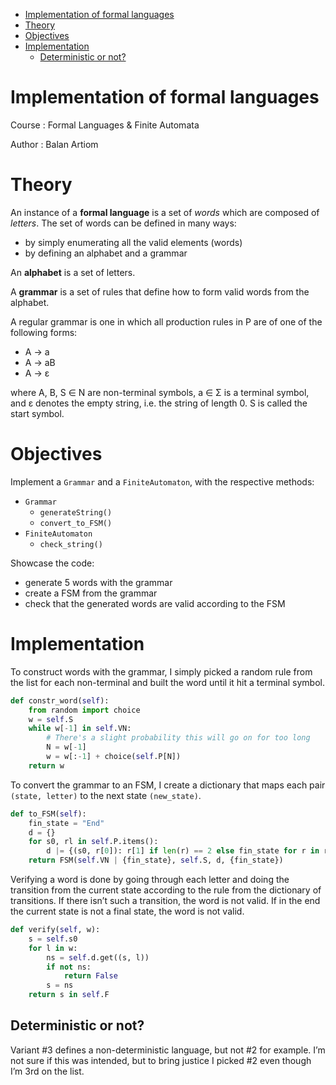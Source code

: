 - [Implementation of formal languages](#orgb1ff54f)
- [Theory](#org030647e)
- [Objectives](#org2544032)
- [Implementation](#org0bd294b)
  - [Deterministic or not?](#org0bffcc3)




<a id="orgb1ff54f"></a>

# Implementation of formal languages

Course
: Formal Languages &amp; Finite Automata

Author
: Balan Artiom


<a id="org030647e"></a>

# Theory

An instance of a **formal language** is a set of _words_ which are composed of _letters_.
The set of words can be defined in many ways:

-   by simply enumerating all the valid elements (words)
-   by defining an alphabet and a grammar

An **alphabet** is a set of letters.

A **grammar** is a set of rules that define how to form valid words from the alphabet.

A regular grammar is one in which all production rules in P are of one of the following forms:

-   A → a
-   A → aB
-   A → ε

where A, B, S ∈ N are non-terminal symbols, a ∈ Σ is a terminal symbol,
and ε denotes the empty string, i.e. the string of length 0. S is called the start symbol.


<a id="org2544032"></a>

# Objectives

Implement a  `Grammar` and a `FiniteAutomaton`, with the respective methods:

-   `Grammar`
    -   `generateString()`
    -   `convert_to_FSM()`
-   `FiniteAutomaton`
    -   `check_string()`

Showcase the code:

-   generate 5 words with the grammar
-   create a FSM from the grammar
-   check that the generated words are valid according to the FSM


<a id="org0bd294b"></a>

# Implementation

To construct words with the grammar,
I simply picked a random rule from the list for each non-terminal and built the word until it hit a terminal symbol.

```python
def constr_word(self):
    from random import choice
    w = self.S
    while w[-1] in self.VN:
        # There's a slight probability this will go on for too long
        N = w[-1]
        w = w[:-1] + choice(self.P[N])
    return w
```

To convert the grammar to an FSM,
I create a dictionary that maps each pair `(state, letter)` to the next state `(new_state)`.

```python
def to_FSM(self):
    fin_state = "End"
    d = {}
    for s0, rl in self.P.items():
        d |= {(s0, r[0]): r[1] if len(r) == 2 else fin_state for r in rl}
    return FSM(self.VN | {fin_state}, self.S, d, {fin_state})
```

Verifying a word is done by going through each letter
and doing the transition from the current state according to the rule from the dictionary of transitions.
If there isn&rsquo;t such a transition, the word is not valid.
If in the end the current state is not a final state, the word is not valid.

```python
def verify(self, w):
    s = self.s0
    for l in w:
        ns = self.d.get((s, l))
        if not ns:
            return False
        s = ns
    return s in self.F
```


<a id="org0bffcc3"></a>

## Deterministic or not?

Variant #3 defines a non-deterministic language, but not #2 for example.
I&rsquo;m not sure if this was intended,
but to bring justice I picked #2 even though I&rsquo;m 3rd on the list.

